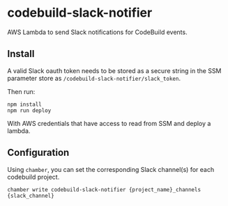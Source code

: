 # codebuild-slack-notifier

AWS Lambda to send Slack notifications for CodeBuild events.

## Install

A valid Slack oauth token needs to be stored as a secure string in the SSM parameter store as `/codebuild-slack-notifier/slack_token`.

Then run:

```shell
npm install
npm run deploy
```

With AWS credentials that have access to read from SSM and deploy a lambda.

## Configuration

Using `chamber`, you can set the corresponding Slack channel(s) for each codebuild project.

```
chamber write codebuild-slack-notifier {project_name}_channels {slack_channel}
```
